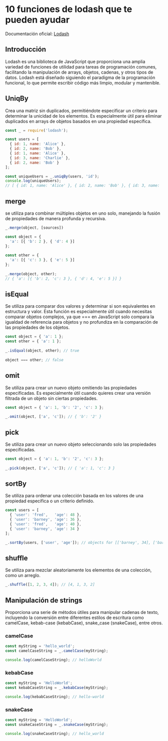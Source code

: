 # 10 funciones de lodash que te pueden ayudar

Documentación oficial: [Lodash](https://lodash.com/docs/4.17.15)

## Introducción
Lodash es una biblioteca de JavaScript que proporciona una amplia variedad de funciones de utilidad para tareas de programación comunes, facilitando la manipulación de arrays, objetos, cadenas, y otros tipos de datos. Lodash está diseñado siguiendo el paradigma de la programación funcional, lo que permite escribir código más limpio, modular y mantenible.

## UniqBy
Crea una matriz sin duplicados, permitiéndote especificar un criterio para determinar la unicidad de los elementos. Es especialmente útil para eliminar duplicados en arrays de objetos basados en una propiedad específica.

```javascript
const _ = require('lodash');

const users = [
  { id: 1, name: 'Alice' },
  { id: 2, name: 'Bob' },
  { id: 1, name: 'Alice' },
  { id: 3, name: 'Charlie' },
  { id: 2, name: 'Bob' }
];

const uniqueUsers = _.uniqBy(users, 'id');
console.log(uniqueUsers);
// [ { id: 1, name: 'Alice' }, { id: 2, name: 'Bob' }, { id: 3, name: 'Charlie' } ]
```

## merge
se utiliza para combinar múltiples objetos en uno solo, manejando la fusión de propiedades de manera profunda y recursiva.

```Javascript
_.merge(object, [sources])
```

```Javascript
const object = {
  'a': [{ 'b': 2 }, { 'd': 4 }]
};
 
const other = {
  'a': [{ 'c': 3 }, { 'e': 5 }]
};
 
_.merge(object, other);
// { 'a': [{ 'b': 2, 'c': 3 }, { 'd': 4, 'e': 5 }] }
```

## isEqual
Se utiliza para comparar dos valores y determinar si son equivalentes en estructura y valor. Esta función es especialmente útil cuando necesitas comparar objetos complejos, ya que === en JavaScript solo compara la igualdad de referencia para objetos y no profundiza en la comparación de las propiedades de los objetos.

```Javascript
const object = { 'a': 1 };
const other = { 'a': 1 };
 
_.isEqual(object, other); // true
 
object === other; // false
```

## omit
Se utiliza para crear un nuevo objeto omitiendo las propiedades especificadas. Es especialmente útil cuando quieres crear una versión filtrada de un objeto sin ciertas propiedades.

```Javascript
const object = { 'a': 1, 'b': '2', 'c': 3 };
 
_.omit(object, ['a', 'c']); // { 'b': '2' }
```

## pick
Se utiliza para crear un nuevo objeto seleccionando solo las propiedades especificadas.

```Javascript
const object = { 'a': 1, 'b': '2', 'c': 3 };
 
_.pick(object, ['a', 'c']); // { 'a': 1, 'c': 3 }
```

## sortBy
Se utiliza para ordenar una colección basada en los valores de una propiedad específica o un criterio definido.

```Javascript
const users = [
  { 'user': 'fred',   'age': 48 },
  { 'user': 'barney', 'age': 36 },
  { 'user': 'fred',   'age': 40 },
  { 'user': 'barney', 'age': 34 }
];

_.sortBy(users, ['user', 'age']); // objects for [['barney', 34], ['barney', 36], ['fred', 40], ['fred', 48]]
```

## shuffle
Se utiliza para mezclar aleatoriamente los elementos de una colección, como un arreglo. 

```Javascript
_.shuffle([1, 2, 3, 4]); // [4, 1, 3, 2]
```

## Manipulación de strings
Proporciona una serie de métodos útiles para manipular cadenas de texto, incluyendo la conversión entre diferentes estilos de escritura como camelCase, kebab-case (kebabCase), snake_case (snakeCase), entre otros. 

### camelCase

```javascript
const myString = 'hello_world';
const camelCaseString = _.camelCase(myString);

console.log(camelCaseString); // helloWorld
```

### kebabCase

```javascript
const myString = 'HelloWorld';
const kebabCaseString = _.kebabCase(myString);

console.log(kebabCaseString); // hello-world
```

### snakeCase

```javascript
const myString = 'HelloWorld';
const snakeCaseString = _.snakeCase(myString);

console.log(snakeCaseString); // hello_world
```